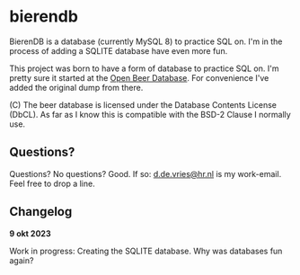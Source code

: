 # bierendb
BierenDB is a database (currently MySQL 8) to practice SQL on. I'm in the process of adding a SQLITE database have even more fun.

This project was born to have a form of database to practice SQL on. I'm pretty sure it started at the [Open Beer Database](https://openbeerdb.com). For convenience I've added the original dump from there.

(C) The beer database is licensed under the Database Contents License (DbCL). As far as I know this is compatible with the BSD-2 Clause I normally use.

## Questions?

Questions? No questions? Good. If so: d.de.vries@hr.nl is my work-email. Feel free to drop a line.



## Changelog

**9 okt 2023**

Work in progress: Creating the SQLITE database. Why was databases fun again?
